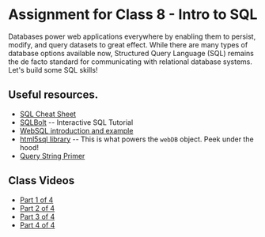 # Assignment for Class 8 - Intro to SQL

Databases power web applications everywhere by enabling them to persist, modify, and query datasets to great effect. While there are many types of database options available now, Structured Query Language (SQL) remains the de facto standard for communicating with relational database systems. Let's build some SQL skills!

## Useful resources.
 - [SQL Cheat Sheet](http://www.cheat-sheets.org/sites/sql.su/)
 - [SQLBolt](http://sqlbolt.com/) -- Interactive SQL Tutorial
 - [WebSQL introduction and example](http://html5doctor.com/introducing-web-sql-databases/)
 - [html5sql library](http://html5sql.com/) -- This is what powers the `webDB` object. Peek under the hood!
 - [Query String Primer](https://en.wikipedia.org/wiki/Query_string)
 
## Class Videos
 - [Part 1 of 4](https://youtu.be/P06cFS_luXU)
 - [Part 2 of 4](https://youtu.be/fmORc0-W89c)
 - [Part 3 of 4](https://youtu.be/wymWqv730xc)
 - [Part 4 of 4](https://youtu.be/9CvQIhaKEtM)
